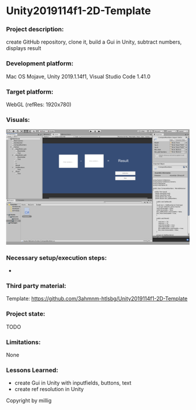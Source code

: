 # Unity2019114f1-2D-Template

### Project description: 
create GitHub repository, clone it, build a Gui in Unity, subtract numbers, displays result  

### Development platform: 
Mac OS Mojave, Unity 2019.1.14f1, Visual Studio Code 1.41.0

### Target platform: 
WebGL (refRes: 1920x780) 

### Visuals: 
<div>
<img src="./Screenshots/simpleSubNumbers_millig.jpg" width="500">
</div>


### Necessary setup/execution steps: 
-

### Third party material: 
Template: https://github.com/3ahmnm-htlsbg/Unity2019114f1-2D-Template 

### Project state: 
TODO

### Limitations: 
None

### Lessons Learned:
+ create Gui in Unity with inputfields, buttons, text
+ create ref resolution in Unity


Copyright by millig 